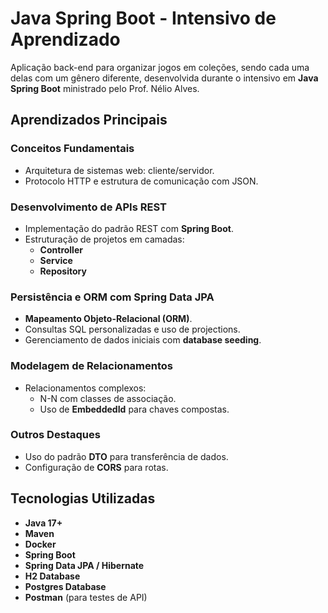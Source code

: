 # Java Spring Boot - Intensivo de Aprendizado 

Aplicação back-end para organizar jogos em coleções, sendo cada uma delas com um gênero diferente, desenvolvida durante o intensivo em **Java Spring Boot** ministrado pelo Prof. Nélio Alves.

## Aprendizados Principais  

### **Conceitos Fundamentais**  
- Arquitetura de sistemas web: cliente/servidor.  
- Protocolo HTTP e estrutura de comunicação com JSON.  

### **Desenvolvimento de APIs REST**  
- Implementação do padrão REST com **Spring Boot**.  
- Estruturação de projetos em camadas:  
  - **Controller**  
  - **Service**  
  - **Repository**  

### **Persistência e ORM com Spring Data JPA**  
- **Mapeamento Objeto-Relacional (ORM)**.  
- Consultas SQL personalizadas e uso de projections.  
- Gerenciamento de dados iniciais com **database seeding**.  

### **Modelagem de Relacionamentos**  
- Relacionamentos complexos:  
  - N-N com classes de associação.  
  - Uso de **EmbeddedId** para chaves compostas.  

### **Outros Destaques**  
- Uso do padrão **DTO** para transferência de dados.  
- Configuração de **CORS** para rotas.  

## Tecnologias Utilizadas  
- **Java 17+**
- **Maven**
- **Docker**
- **Spring Boot**  
- **Spring Data JPA / Hibernate**  
- **H2 Database**
- **Postgres Database**  
- **Postman** (para testes de API)

